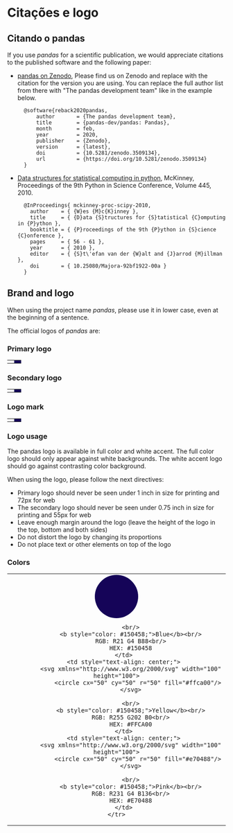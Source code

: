 # Citações e logo

## Citando o pandas

If you use _pandas_ for a scientific publication, we would appreciate citations to the published software and the
following paper:

- [pandas on Zenodo](https://zenodo.org/search?page=1\&size=20\&q=conceptrecid%3A%223509134%22\&sort=-version\&all_versions=True),
  Please find us on Zenodo and replace with the citation for the version you are using. You can replace the full author
  list from there with "The pandas development team" like in the example below.

  ```
    @software{reback2020pandas,
        author       = {The pandas development team},
        title        = {pandas-dev/pandas: Pandas},
        month        = feb,
        year         = 2020,
        publisher    = {Zenodo},
        version      = {latest},
        doi          = {10.5281/zenodo.3509134},
        url          = {https://doi.org/10.5281/zenodo.3509134}
    }
  ```

- [Data structures for statistical computing in python](https://pub.curvenote.com/01908378-3686-7168-a380-d82bbf21c799/public/mckinney-57fc0d4e8a08cd7f26a4b8bf468a71f4.pdf),
  McKinney, Proceedings of the 9th Python in Science Conference, Volume 445, 2010.

  ```
    @InProceedings{ mckinney-proc-scipy-2010,
      author    = { {W}es {M}c{K}inney },
      title     = { {D}ata {S}tructures for {S}tatistical {C}omputing in {P}ython },
      booktitle = { {P}roceedings of the 9th {P}ython in {S}cience {C}onference },
      pages     = { 56 - 61 },
      year      = { 2010 },
      editor    = { {S}t\'efan van der {W}alt and {J}arrod {M}illman },
      doi       = { 10.25080/Majora-92bf1922-00a }
    }
  ```

## Brand and logo

When using the project name _pandas_, please use it in lower case, even at the beginning of a sentence.

The official logos of _pandas_ are:

### Primary logo

<table class="table logo">
    <tbody><tr>
        <td>
            <img alt="" src="{{ base_url }}static/img/pandas.svg"/>
        </td>
        <td style="background-color: #150458">
            <img alt="" src="{{ base_url }}static/img/pandas_white.svg"/>
        </td>
    </tr>
</tbody></table>

### Secondary logo

<table class="table logo">
    <tbody><tr>
        <td>
            <img alt="" src="{{ base_url }}static/img/pandas_secondary.svg"/>
        </td>
        <td style="background-color: #150458">
            <img alt="" src="{{ base_url }}static/img/pandas_secondary_white.svg"/>
        </td>
    </tr>
</tbody></table>

### Logo mark

<table class="table logo">
    <tbody><tr>
        <td>
            <img alt="" src="{{ base_url }}static/img/pandas_mark.svg"/>
        </td>
        <td style="background-color: #150458">
            <img alt="" src="{{ base_url }}static/img/pandas_mark_white.svg"/>
        </td>
    </tr>
</tbody></table>

### Logo usage

The pandas logo is available in full color and white accent.
The full color logo should only appear against white backgrounds.
The white accent logo should go against contrasting color background.

When using the logo, please follow the next directives:

- Primary logo should never be seen under 1 inch in size for printing and 72px for web
- The secondary logo should never be seen under 0.75 inch in size for printing and 55px for web
- Leave enough margin around the logo (leave the height of the logo in the top, bottom and both sides)
- Do not distort the logo by changing its proportions
- Do not place text or other elements on top of the logo

### Colors

<table class="table">
    <tbody><tr>
        <td style="text-align: center;">
            <svg xmlns="http://www.w3.org/2000/svg" width="100" height="100">
                <circle cx="50" cy="50" r="50" fill="#150458"/>
            </svg>
            
            <br/>
            <b style="color: #150458;">Blue</b><br/>
            RGB: R21 G4 B88<br/>
            HEX: #150458
        </td>
        <td style="text-align: center;">
            <svg xmlns="http://www.w3.org/2000/svg" width="100" height="100">
                <circle cx="50" cy="50" r="50" fill="#ffca00"/>
            </svg>
            
            <br/>
            <b style="color: #150458;">Yellow</b><br/>
            RGB: R255 G202 B0<br/>
            HEX: #FFCA00
        </td>
        <td style="text-align: center;">
            <svg xmlns="http://www.w3.org/2000/svg" width="100" height="100">
                <circle cx="50" cy="50" r="50" fill="#e70488"/>
            </svg>
            
            <br/>
            <b style="color: #150458;">Pink</b><br/>
            RGB: R231 G4 B136<br/>
            HEX: #E70488
        </td>
    </tr>
</tbody></table>
